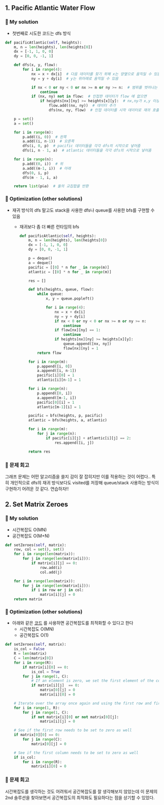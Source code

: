 ## 1. Pacific Atlantic Water Flow

### 🔮 My solution

- 첫번째로 시도한 코드는 dfs 방식

```python
def pacificAtlantic(self, heights):
    m, n = len(heights), len(heights[0])
    dx = [-1, 1, 0, 0]
    dy = [0, 0, -1, 1]

    def dfs(x, y, flow):
        for i in range(4):
            nx = x + dx[i]  # 다음 데이터를 찾기 위해 x는 양옆으로 움직일 수 있음
            ny = y + dy[i]  # y는 위아래로 움직일 수 있음

            if nx < 0 or ny < 0 or nx >= m or ny >= n:  # 범위를 벗어나는 경우
                continue
            if (nx, ny) not in flow:  # 인접한 데이터가 flow 에 없으면
                if heights[nx][ny] >= heights[x][y]:  # nx,ny가 x,y 이상이어야 이전 데이터로 '흐를' 수 있음
                    flow.add((nx, ny))  # 데이터 추가
                    dfs(nx, ny, flow)  # 인접 데이터를 시작 데이터로 재귀 호출

    p = set()
    a = set()

    for i in range(m):
        p.add((i, 0))  # 왼쪽
        a.add((i, n-1))  # 오른쪽
        dfs(i, 0, p)  # pacific 데이터들을 각각 dfs의 시작으로 넣어줌
        dfs(i, n - 1, a)  # atlantic 데이터들을 각각 dfs의 시작으로 넣어줌

    for i in range(n):
        p.add((0, i))  # 위
        a.add((m-1, i))  # 아래
        dfs(0, i, p)
        dfs(m - 1, i, a)

    return list(p&a)  # 둘의 교집합을 반환
```

### 🦦 Optimization (other solutions)

- 재귀 방식의 dfs 말고도 stack을 사용한 dfs나 queue를 사용한 bfs를 구현할 수 있음
  - 재귀보다 좀 더 빠른 런타임의 bfs

      ```python
      def pacificAtlantic(self, heights):
          m, n = len(heights), len(heights[0])
          dx = [-1, 1, 0, 0]
          dy = [0, 0, -1, 1]

          p = deque()
          a = deque()
          pacific = [[0] * n for _ in range(m)]
          atlantic = [[0] * n for _ in range(m)]

          res = []

          def bfs(heights, queue, flow):
              while queue:
                  x, y = queue.popleft()

                  for i in range(4):
                      nx = x + dx[i]
                      ny = y + dy[i]
                      if nx < 0 or ny < 0 or nx >= m or ny >= n:
                          continue
                      if flow[nx][ny] == 1:
                          continue 
                      if heights[nx][ny] >= heights[x][y]: 
                          queue.append([nx, ny]) 
                          flow[nx][ny] = 1
              return flow

          for i in range(m): 
              p.append([i, 0])
              a.append([i, n-1])
              pacific[i][0] = 1 
              atlantic[i][n-1] = 1 

          for i in range(n): 
              p.append([0, i])
              a.append([m-1, i])
              pacific[0][i] = 1 
              atlantic[m-1][i] = 1 

          pacific = bfs(heights, p, pacific)
          atlantic = bfs(heights, a, atlantic)

          for i in range(m): 
              for j in range(n): 
                  if pacific[i][j] + atlantic[i][j] == 2:
                      res.append([i, j])  

          return res
      ```

### 👊 문제 회고

그래프 문제는 어떤 알고리즘을 쓸지 감이 잘 잡히지만 이를 적용하는 것이 어렵다.. 
특히 개인적으로 dfs의 재귀 방식보다도 visited를 저장해 queue/stack 사용하는 방식이 구현하기 어려운 것 같다.
연습하자!!

## 2. Set Matrix Zeroes

### 🔮 My solution

- 시간복잡도 O(MN)
- 공간복잡도 O(M+N)

```python
def setZeroes(self, matrix):
    row, col = set(), set()
    for i in range(len(matrix)):
        for j in range(len(matrix[i])):
            if matrix[i][j] == 0:
                row.add(i)
                col.add(j)

    for i in range(len(matrix)):
        for j in range(len(matrix[i])):
            if i in row or j in col:
                matrix[i][j] = 0
    return matrix
```

### 🦦 Optimization (other solutions)

- 아래와 같은 [코드](https://leetcode.com/problems/set-matrix-zeroes/solutions/177436/set-matrix-zeroes/) 를 사용하면 공간복잡도를 최적화할 수 있다고 한다
  - 시간복잡도 O(MN)
  - 공간복잡도 O(1)

```python
def setZeroes(self, matrix):
    is_col = False
    R = len(matrix)
    C = len(matrix[0])
    for i in range(R):
        if matrix[i][0] == 0:
            is_col = True
        for j in range(1, C):
            # If an element is zero, we set the first element of the corresponding row and column to 0
            if matrix[i][j]  == 0:
                matrix[0][j] = 0
                matrix[i][0] = 0

    # Iterate over the array once again and using the first row and first column, update the elements.
    for i in range(1, R):
        for j in range(1, C):
            if not matrix[i][0] or not matrix[0][j]:
                matrix[i][j] = 0

    # See if the first row needs to be set to zero as well
    if matrix[0][0] == 0:
        for j in range(C):
            matrix[0][j] = 0

    # See if the first column needs to be set to zero as well        
    if is_col:
        for i in range(R):
            matrix[i][0] = 0
```

### 👊 문제 회고

시간복잡도를 생각하는 것도 어려워서 공간복잡도를 잘 생각해보지 않았는데 이 문제의 2nd 솔루션을 찾아보면서
공간복잡도의 최적화도 필요하다는 점을 상기할 수 있었다. 
